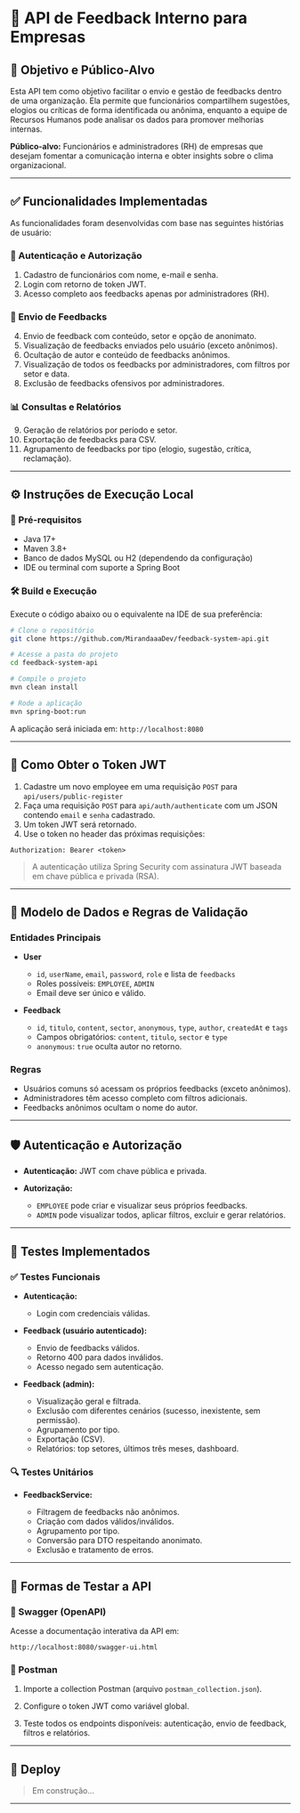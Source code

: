 

# 📢 API de Feedback Interno para Empresas


## 🎯 Objetivo e Público-Alvo

Esta API tem como objetivo facilitar o envio e gestão de feedbacks dentro de uma organização. Ela permite que funcionários compartilhem sugestões, elogios ou críticas de forma identificada ou anônima, enquanto a equipe de Recursos Humanos pode analisar os dados para promover melhorias internas.

**Público-alvo:** Funcionários e administradores (RH) de empresas que desejam fomentar a comunicação interna e obter insights sobre o clima organizacional.

---
## ✅ Funcionalidades Implementadas

As funcionalidades foram desenvolvidas com base nas seguintes histórias de usuário:
### 🔐 Autenticação e Autorização
1. Cadastro de funcionários com nome, e-mail e senha.
2. Login com retorno de token JWT.
3. Acesso completo aos feedbacks apenas por administradores (RH).
### 💬 Envio de Feedbacks
4. Envio de feedback com conteúdo, setor e opção de anonimato.
5. Visualização de feedbacks enviados pelo usuário (exceto anônimos).
6. Ocultação de autor e conteúdo de feedbacks anônimos.
7. Visualização de todos os feedbacks por administradores, com filtros por setor e data.
8. Exclusão de feedbacks ofensivos por administradores.
### 📊 Consultas e Relatórios
9. Geração de relatórios por período e setor.
10. Exportação de feedbacks para CSV.
11. Agrupamento de feedbacks por tipo (elogio, sugestão, crítica, reclamação).

---
## ⚙️ Instruções de Execução Local

### 🔧 Pré-requisitos

- Java 17+
- Maven 3.8+
- Banco de dados MySQL ou H2 (dependendo da configuração)
- IDE ou terminal com suporte a Spring Boot

### 🛠️ Build e Execução

Execute o código abaixo ou o equivalente na IDE de sua preferência:

```bash
# Clone o repositório
git clone https://github.com/MirandaaaDev/feedback-system-api.git

# Acesse a pasta do projeto
cd feedback-system-api

# Compile o projeto
mvn clean install

# Rode a aplicação
mvn spring-boot:run
````

A aplicação será iniciada em: `http://localhost:8080`

---
## 🔐 Como Obter o Token JWT

1. Cadastre um novo employee em uma requisição `POST` para `api/users/public-register`
2. Faça uma requisição `POST` para `api/auth/authenticate` com um JSON contendo `email` e `senha` cadastrado.
3. Um token JWT será retornado.
4. Use o token no header das próximas requisições:

```
Authorization: Bearer <token>
```

> A autenticação utiliza Spring Security com assinatura JWT baseada em chave pública e privada (RSA).

---
## 🧩 Modelo de Dados e Regras de Validação

### Entidades Principais

- **User**
    
    - `id`, ``userName``, `email`, ``password``, `role` e  lista de `feedbacks`
    - Roles possíveis: `EMPLOYEE`, `ADMIN`
    - Email deve ser único e válido.
        
- **Feedback**

    - `id`, `titulo`, `content`,  `sector`,  `anonymous`, `type`, `author`, `createdAt` e `tags`
    - Campos obrigatórios: `content`, ``titulo``, ``sector`` e ``type``
    - `anonymous`: `true` oculta autor no retorno.
### Regras

- Usuários comuns só acessam os próprios feedbacks (exceto anônimos).
- Administradores têm acesso completo com filtros adicionais.
- Feedbacks anônimos ocultam o nome do autor.
    
---
## 🛡️ Autenticação e Autorização

- **Autenticação:** JWT com chave pública e privada.
    
- **Autorização:**
    
    - `EMPLOYEE` pode criar e visualizar seus próprios feedbacks.
    - `ADMIN` pode visualizar todos, aplicar filtros, excluir e gerar relatórios.

---

## 🧪 Testes Implementados


### ✅ Testes Funcionais

- **Autenticação:**
    
    - Login com credenciais válidas.
        
- **Feedback (usuário autenticado):**
    
    - Envio de feedbacks válidos.
    - Retorno 400 para dados inválidos.
    - Acesso negado sem autenticação.
        
- **Feedback (admin):**
    
    - Visualização geral e filtrada.
    - Exclusão com diferentes cenários (sucesso, inexistente, sem permissão).
    - Agrupamento por tipo.
    - Exportação (CSV).
    - Relatórios: top setores, últimos três meses, dashboard.
        
### 🔍 Testes Unitários

- **FeedbackService:**
    
    - Filtragem de feedbacks não anônimos.
    - Criação com dados válidos/inválidos.
    - Agrupamento por tipo.
    - Conversão para DTO respeitando anonimato.
    - Exclusão e tratamento de erros.

---

## 🧪 Formas de Testar a API


### 📘 Swagger (OpenAPI)

Acesse a documentação interativa da API em:

```
http://localhost:8080/swagger-ui.html
```

### 🧪 Postman

1. Importe a collection Postman (arquivo `postman_collection.json`).
    
2. Configure o token JWT como variável global.
    
3. Teste todos os endpoints disponíveis: autenticação, envio de feedback, filtros e relatórios.
    
---
## 🚀 Deploy

> Em construção...

---
